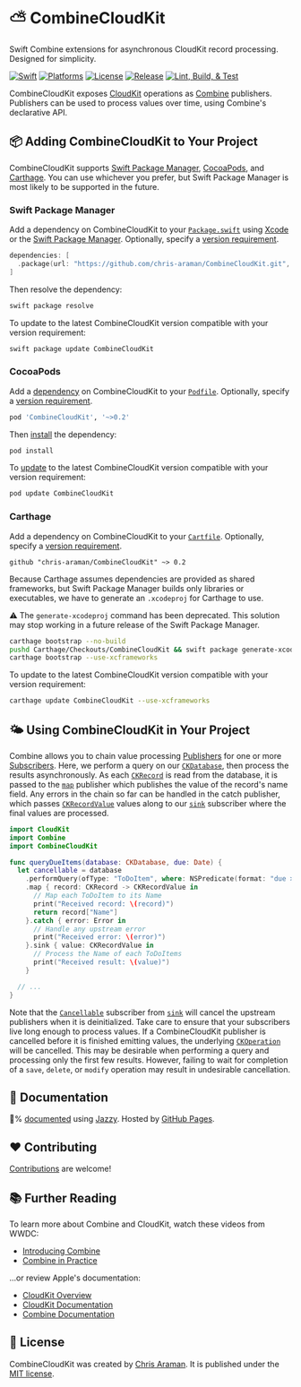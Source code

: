 # ⛅️ CombineCloudKit

Swift Combine extensions for asynchronous CloudKit record processing. Designed for simplicity.

[![Swift](https://img.shields.io/endpoint?label=swift&logo=swift&style=flat-square&url=https%3A%2F%2Fswiftpackageindex.com%2Fapi%2Fpackages%2Fchris-araman%2FCombineCloudKit%2Fbadge%3Ftype%3Dswift-versions)](https://swiftpackageindex.com/chris-araman/CombineCloudKit)
[![Platforms](https://img.shields.io/endpoint?label=platforms&logo=apple&style=flat-square&url=https%3A%2F%2Fswiftpackageindex.com%2Fapi%2Fpackages%2Fchris-araman%2FCombineCloudKit%2Fbadge%3Ftype%3Dplatforms)](https://swiftpackageindex.com/chris-araman/CombineCloudKit)
[![License](https://img.shields.io/github/license/chris-araman/CombineCloudKit?style=flat-square&color=informational)](https://github.com/chris-araman/CombineCloudKit/blob/main/LICENSE.md)
[![Release](https://img.shields.io/github/v/tag/chris-araman/CombineCloudKit?style=flat-square&color=informational&label=release&sort=semver)](https://github.com/chris-araman/CombineCloudKit/releases)
[![Lint, Build, & Test](https://img.shields.io/github/workflow/status/chris-araman/CombineCloudKit/Lint,%20Build,%20&%20Test/main?style=flat-square&logo=github)](https://github.com/chris-araman/CombineCloudKit/actions/workflows/ci.yml?query=branch%3Amain)

CombineCloudKit exposes [CloudKit](https://developer.apple.com/documentation/cloudkit) operations as
[Combine](https://developer.apple.com/documentation/combine) publishers. Publishers can be used to process values over
time, using Combine's declarative API.

## 📦 Adding CombineCloudKit to Your Project

CombineCloudKit supports [Swift Package Manager](https://developer.apple.com/documentation/swift_packages),
[CocoaPods](https://cocoapods.org/about), and [Carthage](https://github.com/Carthage/Carthage). You can use whichever
you prefer, but Swift Package Manager is most likely to be supported in the future.

### Swift Package Manager

Add a dependency on CombineCloudKit to your
[`Package.swift`](https://docs.swift.org/package-manager/PackageDescription/PackageDescription.html) using
[Xcode](https://developer.apple.com/documentation/xcode/adding_package_dependencies_to_your_app) or the
[Swift Package Manager](https://swift.org/package-manager/). Optionally, specify a
[version requirement](https://docs.swift.org/package-manager/PackageDescription/PackageDescription.html#package-dependency-requirement).

```swift
dependencies: [
  .package(url: "https://github.com/chris-araman/CombineCloudKit.git", from: "0.2.0")
]
```

Then resolve the dependency:

```bash
swift package resolve
```

To update to the latest CombineCloudKit version compatible with your version requirement:

```bash
swift package update CombineCloudKit
```

### CocoaPods

Add a [dependency](https://guides.cocoapods.org/using/using-cocoapods.html#adding-pods-to-an-xcode-project) on
CombineCloudKit to your [`Podfile`](https://guides.cocoapods.org/using/the-podfile.html). Optionally, specify a
[version requirement](https://guides.cocoapods.org/using/the-podfile.html#specifying-pod-versions).

```ruby
pod 'CombineCloudKit', '~>0.2'
```

Then [install](https://guides.cocoapods.org/using/pod-install-vs-update.html) the dependency:

```bash
pod install
```

To [update](https://guides.cocoapods.org/using/pod-install-vs-update.html) to the latest CombineCloudKit version
compatible with your version requirement:

```bash
pod update CombineCloudKit
```

### Carthage

Add a dependency on CombineCloudKit to your
[`Cartfile`](https://github.com/Carthage/Carthage/blob/master/Documentation/Artifacts.md#cartfile).
Optionally, specify a
[version requirement](https://github.com/Carthage/Carthage/blob/master/Documentation/Artifacts.md#version-requirement).

```ogdl
github "chris-araman/CombineCloudKit" ~> 0.2
```

Because Carthage assumes dependencies are provided as shared frameworks, but Swift Package Manager builds only libraries
or executables, we have to generate an `.xcodeproj` for Carthage to use.

⚠️ The `generate-xcodeproj` command has been deprecated. This solution may stop working in a future release of the Swift
Package Manager.

```bash
carthage bootstrap --no-build
pushd Carthage/Checkouts/CombineCloudKit && swift package generate-xcodeproj && popd
carthage bootstrap --use-xcframeworks
```

To update to the latest CombineCloudKit version compatible with your version requirement:

```bash
carthage update CombineCloudKit --use-xcframeworks
```

## 🌤 Using CombineCloudKit in Your Project

Combine allows you to chain value processing [Publishers](https://developer.apple.com/documentation/combine/publisher)
for one or more [Subscribers](https://developer.apple.com/documentation/combine/subscriber). Here, we perform a query on
our [`CKDatabase`](https://developer.apple.com/documentation/cloudkit/ckdatabase), then process the results
asynchronously. As each [`CKRecord`](https://developer.apple.com/documentation/cloudkit/ckrecord) is read from the
database, it is passed to the [`map`](https://developer.apple.com/documentation/combine/publishers/merge/map(_:)-6v8fv)
publisher which publishes the value of the record's name field. Any errors in the chain so far can be handled in the
catch publisher, which passes [`CKRecordValue`](https://developer.apple.com/documentation/cloudkit/ckrecordvalue) values
along to our [`sink`](https://developer.apple.com/documentation/combine/fail/sink(receivevalue:)) subscriber where the
final values are processed.

```swift
import CloudKit
import Combine
import CombineCloudKit

func queryDueItems(database: CKDatabase, due: Date) {
  let cancellable = database
    .performQuery(ofType: "ToDoItem", where: NSPredicate(format: "due >= %@", due))
    .map { record: CKRecord -> CKRecordValue in
      // Map each ToDoItem to its Name
      print("Received record: \(record)")
      return record["Name"]
    }.catch { error: Error in
      // Handle any upstream error
      print("Received error: \(error)")
    }.sink { value: CKRecordValue in
      // Process the Name of each ToDoItems
      print("Received result: \(value)")
    }

  // ...
}
```

Note that the [`Cancellable`](https://developer.apple.com/documentation/combine/cancellable) subscriber from
[`sink`](https://developer.apple.com/documentation/combine/fail/sink(receivevalue:)) will cancel the upstream publishers
when it is deinitialized. Take care to ensure that your subscribers live long enough to process values. If a
CombineCloudKit publisher is cancelled before it is finished emitting values, the underlying
[`CKOperation`](https://developer.apple.com/documentation/cloudkit/ckoperation) will be cancelled. This may be desirable
when performing a query and processing only the first few results. However, failing to wait for completion of a `save`,
`delete`, or `modify` operation may result in undesirable cancellation.

## 📘 Documentation

💯% [documented](https://combinecloudkit.hiddenplace.dev) using [Jazzy](https://github.com/realm/jazzy).
Hosted by [GitHub Pages](https://pages.github.com).

## ❤️ Contributing

[Contributions](CONTRIBUTING.md) are welcome!

## 📚 Further Reading

To learn more about Combine and CloudKit, watch these videos from WWDC:

* [Introducing Combine](https://developer.apple.com/videos/play/wwdc2019/722)
* [Combine in Practice](https://developer.apple.com/videos/play/wwdc2019/721)

...or review Apple's documentation:

* [CloudKit Overview](https://developer.apple.com/icloud/cloudkit/)
* [CloudKit Documentation](https://developer.apple.com/documentation/cloudkit)
* [Combine Documentation](https://developer.apple.com/documentation/combine)

## 📜 License

CombineCloudKit was created by [Chris Araman](https://github.com/chris-araman). It is published under the
[MIT license](LICENSE.md).
